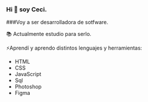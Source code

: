 


### Hi 👋 soy Ceci.

###Voy a ser desarrolladora de sotfware.

📚 Actualmente estudio para serlo.

⚡Aprendí y aprendo distintos lenguajes y herramientas:

- HTML
- CSS
- JavaScript
- Sql
- Photoshop
- Figma





